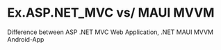# Ex.ASP.NET_MVC vs/ MAUI MVVM
Difference between ASP .NET MVC Web Application, .NET MAUI MVVM Android-App

